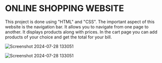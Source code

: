 # ONLINE SHOPPING WEBSITE

This project is done using "HTML" and "CSS". The important aspect of this website is the navigation bar. It allows you to navigate from one page to another. It displays products along with prices. In the cart page you can add products of your choice and get the total for your bill. 


![Screenshot 2024-07-28 133051](https://github.com/user-attachments/assets/1c647757-6721-4961-9488-9ee512e2e3ab)

![Screenshot 2024-07-28 133051](https://github.com/user-attachments/assets/c30f8ec8-a512-4e74-851e-fcfe43b6e6b6)



